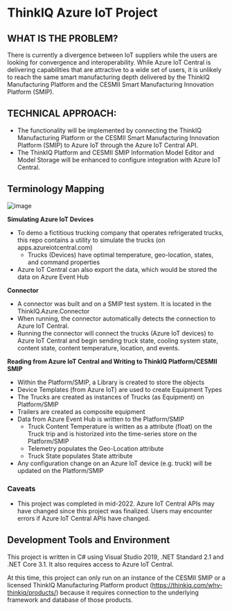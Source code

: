 # ThinkIQ Azure IoT Project #

## WHAT IS THE PROBLEM? ##

There is currently a divergence between IoT suppliers while the users are looking for convergence and interoperability. While Azure IoT Central is delivering capabilities that are attractive to a wide set of users, it is unlikely to reach the same smart manufacturing depth delivered by the ThinkIQ Manufacturing Platform and the CESMII Smart Manufacturing Innovation Platform (SMIP). 

## TECHNICAL APPROACH: ##

- The functionality will be implemented by connecting the ThinkIQ Manufacturing Platform or the CESMII Smart Manufacturing Innovation Platform (SMIP) to Azure IoT through the Azure IoT Central API.
- The ThinkIQ Platform and CESMII SMIP Information Model Editor and Model Storage will be enhanced to configure integration with Azure IoT Central.

## Terminology Mapping ##

![image](https://user-images.githubusercontent.com/114267160/193169026-142a5f90-3534-4f81-a83e-524f7099173b.png)

**Simulating Azure IoT Devices** <br> 
- To demo a fictitious trucking company that operates refrigerated trucks, this repo contains a utility to simulate the trucks (on apps.azureiotcentral.com)
   - Trucks (Devices) have optimal temperature, geo-location, states, and command properties 
- Azure IoT Central can also export the data, which would be stored the data on Azure Event Hub

**Connector** <br> 
- A connector was built and on a SMIP test system. It is located in the ThinkIQ.Azure.Connector
- When running, the connector automatically detects the connection to Azure IoT Central. 
- Running the connector will connect the trucks (Azure IoT devices) to Azure IoT Central and begin sending truck state, cooling system state, content state, content temperature, location, and events.

**Reading from Azure IoT Central and Writing to ThinkIQ Platform/CESMII SMIP**
- Within the Platform/SMIP, a Library is created to store the objects
- Device Templates (from Azure IoT) are used to create Equipment Types
- The Trucks are created as instances of Trucks (as Equipment) on Platform/SMIP
- Trailers are created as composite equipment
- Data from Azure Event Hub is written to the Platform/SMIP
   - Truck Content Temperature is written as a attribute (float) on the Truck trip and is historized into the time-series store on the Platform/SMIP
   - Telemetry populates the Geo-Location attribute
   - Truck State populates State attribute
- Any configuration change on an Azure IoT device (e.g. truck) will be updated on the Platform/SMIP



### Caveats ####
- This project was completed in mid-2022. Azure IoT Central APIs may have changed since this project was finalized. Users may encounter errors if Azure IoT Central APIs have changed. 

## Development Tools and Environment ##

This project is written in C# using Visual Studio 2019, .NET Standard 2.1 and .NET Core 3.1. It also requires access to Azure IoT Central.

At this time, this project can only run on an instance of the CESMII SMIP or a licensed ThinkIQ Manufacturing Platform product (https://thinkiq.com/why-thinkiq/products/) because it requires connection to the underlying framework and database of those products.






